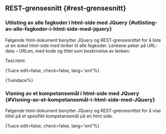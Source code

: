 ## REST-grensesnitt {#rest-grensesnitt}

### Utlisting av alle fagkoder i html-side med JQuery {#utlisting-av-alle-fagkoder-i-html-side-med-jquery}

Følgende html-dokument benytter JQuery og REST-grensesnittet for å liste ut en enkel html-side med lenker til alle fagkoder. Lenkene peker på URL-data – URLen, med kode og tittel som beskrivelse av lenken:

Test.html:

{%ace edit=false, check=false, lang='xml'%}
<!DOCTYPE html>
<html>
  <head>
    <title>Test</title>
    <meta http-equiv='Content-Type' content='text/html;charset=UTF-8'>
    <script src="http://code.jquery.com/jquery-latest.js">
    </script>
  </head>
  <body>
    <p></p>
    <script type="text/jscript">
      $.getJSON("https://data.udir.no/kl06/fagkoder", {},
        function (data)
        {
          $.each(data, function (i, fagkoder) {$('p').append('<a href=' + fagkoder["url-data"] + '>' +
          fagkoder.kode + ' - ' + hentDefaultVerdi(fagkoder.tittel) + '</a><br>'); 
        })
        // Henter ut den språkversjonerte verdien med nøkkelen 'default'
        function hentDefaultVerdi(spraakversjonert) {
          var res = "";
          $.each(spraakversjonert, function (i, s) {
            if (s.noekkel = "default")
            res = s.verdi;
          });
          return res;
        }
      });
    </script>
  </body>
</html>
{%endace%}

### Visning av et kompetansemål i html-side med JQuery {#Visning-av-et-kompetansemål-i-html-side-med-JQuery}

Følgende html-dokument benytter JQuery og REST-grensesnittet for å vise tittel på et spesifikt kompetansemål på en html side.

{%ace edit=false, check=false, lang='xml'%}
<!DOCTYPE html>
<html>
  <head>
    <title>Test</title>
    <meta http-equiv='Content-Type' content='text/html;charset=UTF-8'>
    <script src="http://code.jquery.com/jquery-latest.js">
    </script>
  </head>
  <body>
    <p></p>
    <script type="text/jscript">
    // Henter data for et kompetansemål
    var kode = "K12825"
    $.getJSON("https://data.udir.no/kl06/" + kode, {},
      function (data){
      $("p").append(hentDefaultVerdi(data.tittel));
    });

    // Henter ut den språkversjonerte verdien med nøkkelen 'default'
    function hentDefaultVerdi(tittel) {
      var res = "";
      $.each(tittel, function (i, s) {
        if (s.spraak = "default")
        res = s.verdi;
      });
      return res;
    }
    </script>
  </body>
</html>
{%endace%}

### Kombinasjon av grensesnitt (REST og OData) {#kombinasjon-av-grensesnitt-rest-og-odata}

Som et eksempel på litt mer avansert bruk, demonstrerer vi her et eksempel som tilbyr et “fritekst”-søk etter læreplaner, og mulighet for å se på detaljert informasjon om læreplanen (formålet med læreplanen). Eksempelet tar i bruk JQuery og jQuery-ui (og sannsynligvis ganske amatørmessig utført), men kan like gjerne utføres i andre teknologier.

På bildet under ser du et bilde hvor du kan skrive inn deler av kode eller tittel, og får tilbake en liste med treff. Søket går mot OData-grensesnittet, hvor du har stor frihet til å definere hva du vil hente ut, og hvordan. I dette eksempelet vil du hente tilbake kode, tittel og URL-data-feltene fra de læreplanene (maks 25) hvor læreplanens sammenslåtte kode og tittel inneholder deler av søkestrengen.

Metoden for å søke ser slik ut:

{%ace edit=false, check=false%}
// Søker etter læreplaner
function soekEtterLaereplaner(soekestreng, maksAntallTreff) {
  var url = baseurl + "odata/Læreplan?$format=json";
  var filter = "&$filter=substringof('" + soekestreng.toLowerCase() + "', tolower(concat(concat(Kode, ' - '), Tittel))) eq true";
  var maksResultatFilter = "&$top=" + maksAntallTreff;
  var selekterFilter = "&$select=Tittel,Kode,UrlData";
  $.ajax({
    type: "GET",
    url: url + filter + maksResultatFilter + selekterFilter,
    success: function (msg) {
    // behandler resultatet
    }
  });
}
{%endace%}

Denne benytter standard OData-funksjonalitet for å oppgi filter og hva den vil ha tilbake. I en søke-intensiv applikasjon vil dette spare ressurser og båndbredde for klient-applikasjon og webserveren.

Ved å klikke på ett av treffene, vil den detaljerte læreplanen hentes, og formål vises.

Fra søkeresultatet har vi både URL-data-feltet, og kode-feltet. Begge disse kan brukes for å hente ut detaljer om læreplanen. Vi er kun interessert i å vise formål, og vi velger å vise formål på “default”-språket, som vil tilsvare fastsatt språk på læreplanen:

{%ace edit=false, check=false,  lang='xml'%}
// Utdrag av koden for å hente ut detaljert læreplan, og vise formål på default språk
$.getJSON(baseurl + "kl06/" + lp.Kode, function (f) {
  $('#f' + f.kode).append('<p>' + hentDefaultVerdi(f.formaal) + '</p>');
});
// Henter ut den språkversjonerte verdien med nøkkelen 'default'
function hentDefaultVerdi(spraakversjonert) {
  var res = "";
  $.each(spraakversjonert, function (i, s) {
    if (s.noekkel = "default")
    res = s.verdi;
  });
  return res;
}
{%endace%}

**Komplett kode til dette eksempelet (krever jquery-ui med “accordion”-widget)**

{%ace edit=false, check=false, lang='xml'%}
<!DOCTYPE html>
<html>
  <head>
    <title>Læreplansøk</title>
    <meta http-equiv='Content-Type' content='text/html;charset=UTF-8'/>
    <link type="text/css" href="css/ui-lightness/jquery-ui-1.8.14.custom.css" rel="stylesheet" />
    <script type="text/javascript" src="js/jquery-1.5.1.min.js"></script>
    <script src="js/jquery-ui-1.8.14.custom.min.js" type="text/javascript"></script>
  </head>
  <body>
    <script type="text/javascript">
      var baseurl = "https://data.udir.no/";
      var maksAntallTreff = 25;
      // Hekter på event på søke-input til å kalle soekEtterLaereplaner,
      // med søkestreng og maks 25 antall treff
      $(document).ready(function () {
        $('input[name=soek]').keyup(function () { soekEtterLaereplaner($('input[name=soek]').val(),
        maksAntallTreff); }
        );
      });
      // Søker etter læreplaner, kaller lastInnResultater
      function soekEtterLaereplaner(soekestreng, maksAntallTreff) {
        var url = baseurl + "KL06/odata/Læreplan?$format=json";
        var filter = "&$filter=substringof('" + soekestreng.toLowerCase() + "',
        tolower(concat(concat(Kode, ' - '), Tittel))) eq true";
        var maksResultatFilter = "&$top=" + maksAntallTreff;
        var selekterFilter = "&$select=Kode";
        $.ajax({
          type: "GET",
          url: url + filter + maksResultatFilter + selekterFilter,
          success: function (msg) {
            $("#resultat").text('');
            lastInnResultater(msg.d.results);
          }
        });
      }
      // Lister ut resultatene, og hekter på et event som gjør at formål hentes fra detaljert
      // informasjon om læreplan når resultatet åpnes
      function lastInnResultater(results) {
        $.each(results, function (i, lp) {
          $('#resultat').append("<div id=" + lp.Kode + '><div style="height:600px" id=f' + lp.Kode + '>
          </div></div>');
          HentFormaalFraKode(lp.Kode);
        });
      }

      // Henter ut delatjvisning fra json'
      function HentFormaalFraKode(kode) {
        $.getJSON(baseurl + "kl06/" + kode,
          function (f) {
            $('#f' + f.kode).append('<h3><a href="#">'  + f.kode + "-" + hentDefaultVerdi(f.tittel)
            +'</a></h3>');
            $('#f' + f.kode).append('<b>Formål</b><p>' + hentDefaultVerdi(f["formaal-kapittel"].tekst)+
            '</p>');
          });
        }

      // Henter ut delatjvisning fra json'
      function HentTittelFraKode(kode) {
        $.getJSON(baseurl + "kl06/" + kode,
        function (f) {
          $('#f' + f.kode).append(hentDefaultVerdi(f.tittel));
        });
        return f,tittel;
      }


      // Henter ut den språkversjonerte verdien med språk 'default'
      function hentDefaultVerdi(spraakversjonert) {
        var res = "";
        $.each(spraakversjonert, function (i, s) {
          if (s.spraak= "default")
            res = s.verdi;
          });
         return res;
      }
      
    </script>
    <p style="font-family: Arial, Sans-Serif; font-size: 15px; margin-bottom: 5px; display: block;
      padding: 4px; border: solid 1px #85b1de; background-color: #EDF2F7;">
      Søk på læreplaner: 
      <input style="width: 300px;" id="soek" name="soek" type="text"/>
    </p>
    <div id="resultat"></div>
  </body>
</html>
{%endace%}
